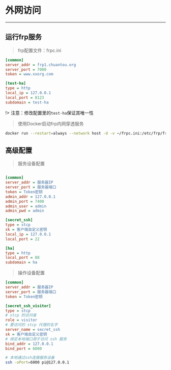 # 外网访问
---

## 运行frp服务

> frp配置文件：frpc.ini

```ini
[common]
server_addr = frp1.chuantou.org
server_port = 7000
token = www.xxorg.com

[test-ha]
type = http
local_ip = 127.0.0.1
local_port = 8123
subdomain = test-ha
```
!> 注意：修改配置里的`test-ha`保证其唯一性

> 使用Docker启动frp内网穿透服务

```bash
docker run --restart=always --network host -d -v ~/frpc.ini:/etc/frp/frpc.ini --name frpc snowdreamtech/frpc
```

## 高级配置

> 服务设备配置
```ini

[common]
server_addr = 服务器IP
server_port = 服务器端口
token = Token密钥
admin_addr = 127.0.0.1
admin_port = 7400
admin_user = admin
admin_pwd = admin

[secret_ssh]
type = stcp
sk = 客户端自定义密钥
local_ip = 127.0.0.1
local_port = 22

[ha]
type = http
local_port = 88
subdomain = ha

```

> 操作设备配置
```ini
[common]
server_addr = 服务器IP
server_port = 服务器端口
token = Token密钥

[secret_ssh_visitor]
type = stcp
# stcp 的访问者
role = visitor
# 要访问的 stcp 代理的名字
server_name = secret_ssh
sk = 客户端自定义密钥
# 绑定本地端口用于访问 ssh 服务
bind_addr = 127.0.0.1
bind_port = 6000
```

```bash
# 本地通过ssh连接服务设备
ssh -oPort=6000 pi@127.0.0.1
```
